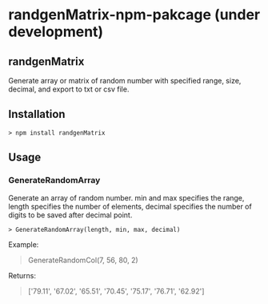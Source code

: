# randgenMatrix-npm-pakcage (under development)

## randgenMatrix
Generate array or matrix of random number with specified range, size, decimal, and export to txt or csv file. 

## Installation
    > npm install randgenMatrix

## Usage
### GenerateRandomArray
Generate an array of random number. min and max specifies the range, length specifies the number of elements, decimal specifies the number of digits to be saved after decimal point.
    
    > GenerateRandomArray(length, min, max, decimal)
Example: 
> GenerateRandomCol(7, 56, 80, 2)

Returns: 
> ['79.11', '67.02', '65.51', '70.45', '75.17', '76.71', '62.92']
